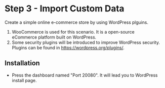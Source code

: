 # Step 3 - Import Custom Data

Create a simple online e-commerce store by using WordPress plguins.
1. WooCommerce is used for this scenario. It is a open-source eCommerce platform built on WordPress.
2. Some security plugins will be introduced to improve WordPress security. Plugins can be found in https://wordpress.org/plugins/.

## Installation
- Press the dashboard named "Port 20080". It will lead you to WordPress install page.

